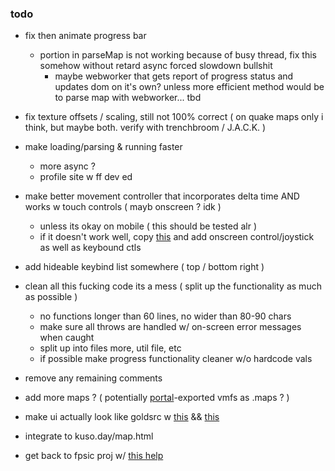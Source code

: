 ### todo
 - fix then animate progress bar
   - portion in parseMap is not working because of busy thread, fix this somehow without retard async forced slowdown bullshit
     - maybe webworker that gets report of progress status and updates dom on it's own? unless more efficient method would be to parse map with webworker... tbd

 - fix texture offsets / scaling, still not 100% correct ( on quake maps only i think, but maybe both. verify with trenchbroom / J.A.C.K. )

 - make loading/parsing & running faster
   - more async ?
   - profile site w ff dev ed

 - make better movement controller that incorporates delta time AND works w touch controls ( mayb onscreen ? idk )
   - unless its okay on mobile ( this should be tested alr )
   - if it doesn't work well, copy [this](https://github.com/sbuggay/bspview/blob/master/src/CameraControls.ts) and add onscreen control/joystick as well as keybound ctls

 - add hideable keybind list somewhere ( top / bottom right )

 - clean all this fucking code its a mess ( split up the functionality as much as possible )
   - no functions longer than 60 lines, no wider than 80-90 chars
   - make sure all throws are handled w/ on-screen error messages when caught
   - split up into files more, util file, etc
   - if possible make progress functionality cleaner w/o hardcode vals

 - remove any remaining comments

 - add more maps ? ( potentially [portal](https://valvearchive.com/archive/Other%20Files/Leaks/2016%20-%20Facepunch%20and%20VCC%20leaks/Files/Portal/)-exported vmfs as .maps ? )

 - make ui actually look like goldsrc w [this](https://github.com/x8BitRain/webhl) && [this](https://github.com/x8BitRain/webhl/blob/master/src/css/greensteam.css)

 - integrate to kuso.day/map.html

 - get back to fpsic proj w/ [this help](https://github.com/sbuggay/bspview/blob/master/spec/hlbsp.md)